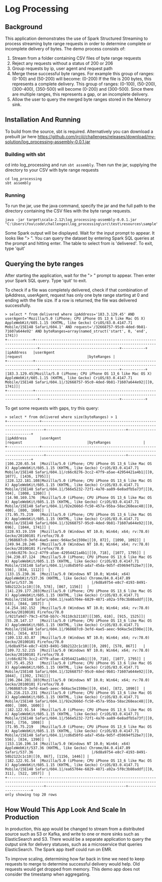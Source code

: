 # Log Processing

## Background

This application demonstrates the use of Spark Structured Streaming to process streaming byte range requests in order
to determine complete or incomplete delivery of bytes. The demo process consists of:

1. Stream from a folder containing CSV files of byte range requests
2. Reject any requests without a status of 200 or 206
3. Group requests by ip, user agent and request path
4. Merge these successful byte ranges. For example this group of ranges: (0-100) and (50-200) will become: (0-200)
    If the file is 200 bytes, this represents a complete delivery. This group of ranges: (0-100), (50-200), (300-400), (350-500)
    will become (0-200) and (300-500). Since there are multiple ranges, this represents a gap, or an incomplete delivery.
5. Allow the user to query the merged byte ranges stored in the Memory sink.

## Installation And Running
To build from the source, sbt is required. Alternatively you can download a prebuilt jar here https://github.com/jrciii/challenges/releases/download/my-solution/log_processing-assembly-0.0.1.jar

### Building with sbt
cd into log_processing and run `sbt assembly`. Then run the jar, supplying the directory to your CSV with byte range requests
```
cd log_processing
sbt assembly
```

### Running
To run the jar, use the java command, specify the jar and the full path to the directory containing the CSV files with 
the byte range requests.
```
java -jar target\scala-2.12\log_processing-assembly-0.0.1.jar "C:\Users\You\code\challenges\log_processing\src\test\resources\sample"
```
Some Spark output will be displayed. Wait for the input prompt to appear. It looks like "> ".
You can query the dataset by entering Spark SQL queries at the prompt and hitting enter. The table to select from is 'delivered'. 
To exit, type 'quit'

## Querying the byte ranges
After starting the application, wait for the "> " prompt to appear. Then enter your Spark SQL query. Type 'quit' to exit.

To check if a file was completely delivered, check if that combination of ipAddress, userAgent, request has only one
byte range starting at 0 and ending with the file size. If a row is returned, the file was delivered successfully.
```
> select * from delivered where ipAddress='183.3.129.45' AND userAgent='Mozilla/5.0 (iPhone; CPU iPhone OS 13_6 like Mac OS X) AppleWebKit/605.1.15 (KHTML, like Gecko) CriOS/83.0.4147.71 Mobile/15E148 Safari/604.1' AND request='/32668757-95c0-4ded-9b81-71607a644e92' AND byteRanges=array(named_struct('start', 0, 'end', 1741))
+------------+---------------------------------------------------------------------------------------------------------------------------------------------+-------------------------------------+-----------+
|ipAddress   |userAgent                                                                                                                                    |request                              |byteRanges |
+------------+---------------------------------------------------------------------------------------------------------------------------------------------+-------------------------------------+-----------+
|183.3.129.45|Mozilla/5.0 (iPhone; CPU iPhone OS 13_6 like Mac OS X) AppleWebKit/605.1.15 (KHTML, like Gecko) CriOS/83.0.4147.71 Mobile/15E148 Safari/604.1|/32668757-95c0-4ded-9b81-71607a644e92|[[0, 1741]]|
+------------+---------------------------------------------------------------------------------------------------------------------------------------------+-------------------------------------+-----------+
```

To get some requests with gaps, try this query:
```
> select * from delivered where size(byteRanges) > 1
+---------------+---------------------------------------------------------------------------------------------------------------------------------------------+-------------------------------------+-------------------------+
|ipAddress      |userAgent                                                                                                                                    |request                              |byteRanges               |
+---------------+---------------------------------------------------------------------------------------------------------------------------------------------+-------------------------------------+-------------------------+
|106.220.65.54  |Mozilla/5.0 (iPhone; CPU iPhone OS 13_6 like Mac OS X) AppleWebKit/605.1.15 (KHTML, like Gecko) CriOS/83.0.4147.71 Mobile/15E148 Safari/604.1|/c66c0276-3cc2-47f9-a5ae-42954421a4b1|[[0, 1077], [1436, 1795]]|
|228.122.181.108|Mozilla/5.0 (iPhone; CPU iPhone OS 13_6 like Mac OS X) AppleWebKit/605.1.15 (KHTML, like Gecko) CriOS/83.0.4147.71 Mobile/15E148 Safari/604.1|/566e5232-72f1-4a70-aa89-6e8adfb5a73f|[[0, 504], [1008, 1260]] |
|14.98.169.176  |Mozilla/5.0 (iPhone; CPU iPhone OS 13_6 like Mac OS X) AppleWebKit/605.1.15 (KHTML, like Gecko) CriOS/83.0.4147.71 Mobile/15E148 Safari/604.1|/92e2666d-fc50-457a-95ba-58ac268eac48|[[0, 400], [800, 1600]]  |
|71.95.75.219   |Mozilla/5.0 (iPhone; CPU iPhone OS 13_6 like Mac OS X) AppleWebKit/605.1.15 (KHTML, like Gecko) CriOS/83.0.4147.71 Mobile/15E148 Safari/604.1|/32668757-95c0-4ded-9b81-71607a644e92|[[0, 696], [1044, 1741]] |
|228.93.19.159  |Mozilla/5.0 (Windows NT 10.0; Win64; x64; rv:78.0) Gecko/20100101 Firefox/78.0                                                               |/968687c0-3efd-4ae5-aeec-9d4ac5e1598e|[[0, 872], [1090, 1092]] |
|249.94.28.246  |Mozilla/5.0 (Windows NT 10.0; Win64; x64; rv:78.0) Gecko/20100101 Firefox/78.0                                                               |/c66c0276-3cc2-47f9-a5ae-42954421a4b1|[[0, 718], [1077, 1795]] |
|94.230.87.124  |Mozilla/5.0 (iPhone; CPU iPhone OS 13_6 like Mac OS X) AppleWebKit/605.1.15 (KHTML, like Gecko) CriOS/83.0.4147.71 Mobile/15E148 Safari/604.1|/cd6d50fd-ada7-45da-9d5f-d59694f52be7|[[0, 556], [834, 1112]]  |
|133.15.230.36  |Mozilla/5.0 (Windows NT 10.0; Win64; x64) AppleWebKit/537.36 (KHTML, like Gecko) Chrome/84.0.4147.89 Safari/537.36                           |/6d8a9754-e8c7-4193-8491-58b2122c1c10|[[0, 578], [867, 1156]]  |
|141.239.177.203|Mozilla/5.0 (iPhone; CPU iPhone OS 13_6 like Mac OS X) AppleWebKit/605.1.15 (KHTML, like Gecko) CriOS/83.0.4147.71 Mobile/15E148 Safari/604.1|/ea65704e-6829-4871-a92a-5f0c3b80addf|[[0, 633], [844, 1057]]  |
|4.254.102.152  |Mozilla/5.0 (Windows NT 10.0; Win64; x64; rv:78.0) Gecko/20100101 Firefox/78.0                                                               |/921fa9d7-79c3-4758-bb7c-76110cb21187|[[305, 610], [915, 1525]]|
|55.28.147.17   |Mozilla/5.0 (iPhone; CPU iPhone OS 13_6 like Mac OS X) AppleWebKit/605.1.15 (KHTML, like Gecko) CriOS/83.0.4147.71 Mobile/15E148 Safari/604.1|/968687c0-3efd-4ae5-aeec-9d4ac5e1598e|[[0, 436], [654, 872]]   |
|109.132.83.87  |Mozilla/5.0 (Windows NT 10.0; Win64; x64; rv:78.0) Gecko/20100101 Firefox/78.0                                                               |/6d8a9754-e8c7-4193-8491-58b2122c1c10|[[0, 289], [578, 867]]   |
|109.72.52.215  |Mozilla/5.0 (Windows NT 10.0; Win64; x64; rv:78.0) Gecko/20100101 Firefox/78.0                                                               |/c66c0276-3cc2-47f9-a5ae-42954421a4b1|[[0, 718], [1077, 1795]] |
|97.75.45.253   |Mozilla/5.0 (iPhone; CPU iPhone OS 13_6 like Mac OS X) AppleWebKit/605.1.15 (KHTML, like Gecko) CriOS/83.0.4147.71 Mobile/15E148 Safari/604.1|/32668757-95c0-4ded-9b81-71607a644e92|[[0, 1044], [1392, 1741]]|
|196.204.201.103|Mozilla/5.0 (Windows NT 10.0; Win64; x64; rv:78.0) Gecko/20100101 Firefox/78.0                                                               |/968687c0-3efd-4ae5-aeec-9d4ac5e1598e|[[0, 654], [872, 1090]]  |
|26.216.213.231 |Mozilla/5.0 (iPhone; CPU iPhone OS 13_6 like Mac OS X) AppleWebKit/605.1.15 (KHTML, like Gecko) CriOS/83.0.4147.71 Mobile/15E148 Safari/604.1|/92e2666d-fc50-457a-95ba-58ac268eac48|[[0, 400], [800, 1600]]  |
|182.122.91.54  |Mozilla/5.0 (iPhone; CPU iPhone OS 13_6 like Mac OS X) AppleWebKit/605.1.15 (KHTML, like Gecko) CriOS/83.0.4147.71 Mobile/15E148 Safari/604.1|/566e5232-72f1-4a70-aa89-6e8adfb5a73f|[[0, 504], [756, 1008]]  |
|71.95.75.219   |Mozilla/5.0 (iPhone; CPU iPhone OS 13_6 like Mac OS X) AppleWebKit/605.1.15 (KHTML, like Gecko) CriOS/83.0.4147.71 Mobile/15E148 Safari/604.1|/cd6d50fd-ada7-45da-9d5f-d59694f52be7|[[0, 556], [834, 1390]]  |
|153.116.196.14 |Mozilla/5.0 (Windows NT 10.0; Win64; x64) AppleWebKit/537.36 (KHTML, like Gecko) Chrome/84.0.4147.89 Safari/537.36                           |/6d8a9754-e8c7-4193-8491-58b2122c1c10|[[0, 867], [1156, 1446]] |
|182.122.91.54  |Mozilla/5.0 (iPhone; CPU iPhone OS 13_6 like Mac OS X) AppleWebKit/605.1.15 (KHTML, like Gecko) CriOS/83.0.4147.71 Mobile/15E148 Safari/604.1|/ea65704e-6829-4871-a92a-5f0c3b80addf|[[0, 311], [522, 1057]]  |
+---------------+---------------------------------------------------------------------------------------------------------------------------------------------+-------------------------------------+-------------------------+
only showing top 20 rows
```

## How Would This App Look And Scale In Production
In production, this app would be changed to stream from a distributed source such as S3 or Kafka, and write to one or more 
sinks such as ElasticSearch and S3.
There would be a separate application to query the output sink for delivery statuses, such as a microservice that queries ElasticSearch.
The Spark app itself could run on EMR.

To improve scaling, determining how far back in time we need to keep requests to merge to determine successful delivery would help.
Old requests would get dropped from memory. This demo app does not consider the timestamp when aggregating.
